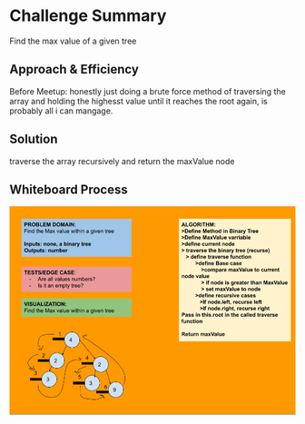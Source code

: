 # Challenge Summary
Find the max value of a given tree


## Approach & Efficiency
Before Meetup: 
honestly just doing a brute force method of traversing the array and holding the highesst value until it reaches the root again, is probably all i can mangage.

## Solution
traverse the array recursively and return the maxValue node

## Whiteboard Process
![Whiteboard](../img/Code%20Challenged%2013.png)